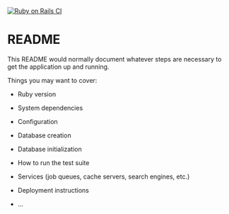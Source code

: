 [![Ruby on Rails CI](https://github.com/joshparkerj/cc-threadly/actions/workflows/rubyonrails.yml/badge.svg)](https://github.com/joshparkerj/cc-threadly/actions/workflows/rubyonrails.yml)
# README

This README would normally document whatever steps are necessary to get the
application up and running.

Things you may want to cover:

* Ruby version

* System dependencies

* Configuration

* Database creation

* Database initialization

* How to run the test suite

* Services (job queues, cache servers, search engines, etc.)

* Deployment instructions

* ...
